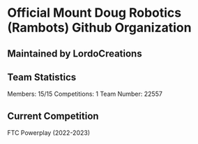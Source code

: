 # Official Mount Doug Robotics (Rambots) Github Organization
## Maintained by LordoCreations

## Team Statistics
Members: 15/15
Competitions: 1
Team Number: 22557

## Current Competition
FTC Powerplay (2022-2023)
